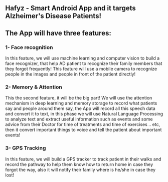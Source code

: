 ## Hafyz - Smart Android App and it targets Alzheimer's Disease Patients!

## The App will have three features:

### 1- Face recognition
In this feature, we will use machine learning and computer vision to build a face recognizer, that help AD patient to recognize their family members that they forgot frequently!
This feature will use a mobile camera to recognize people in the images and people in front of the patient directly!   

### 2- Memory & Attention
This the second feature, it will be the big part! We will use the attention mechanism in deep learning and memory storage to record what patients say and people around them say, the App will record all this speech data and convert it to text, in this phase we will use Natural Language Processing to analyze text and extract useful information such as events and some advice from their Doctor for time of treatments and time of exercises .. etc, then it convert important things to voice and tell the patient about important events!

### 3- GPS Tracking
In this feature, we will build a GPS tracker to track patient in their walks and record the pathway to help them know how to return home in case they forgot the way, also it will notify their family where is he/she in case they lost!

